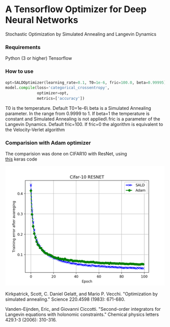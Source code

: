 # A Tensorflow Optimizer for Deep Neural Networks 

Stochastic Optimization by Simulated Annealing and Langevin Dynamics


### Requirements
Python (3 or higher)
Tensorflow
  
### How to use
```python
opt=SALDOptimizer(learning_rate=0.1, T0=1e-6, fric=100.0, beta=0.99995)
model.compile(loss='categorical_crossentropy',
              optimizer=opt,
              metrics=['accuracy'])
```

T0 is the temperature. Default T0=1e-6\ 
beta is a Simulated Annealing parameter. In the range from 0.9999 to 1. If beta=1 the temperature is constant and Simulated Annealing is not applied\ 
fric is a parameter of the Langevin Dynamics. Default fric=100. 
If fric=0 the algorithm is equivalent to the Velocity-Verlet algorithm

### Comparision with Adam optimizer 
The comparision was done on CIFAR10 with ResNet, using  
[this](https://github.com/keras-team/keras/blob/master/examples/cifar10_resnet.py) keras code

![Training results](https://github.com/borbysh/SALDOptimizer/blob/master/Figure_1.png)



Kirkpatrick, Scott, C. Daniel Gelatt, and Mario P. Vecchi. "Optimization by simulated annealing." Science 220.4598 (1983): 671-680.

Vanden-Eijnden, Eric, and Giovanni Ciccotti. "Second-order integrators for Langevin equations with holonomic constraints." Chemical physics letters 429.1-3 (2006): 310-316.
